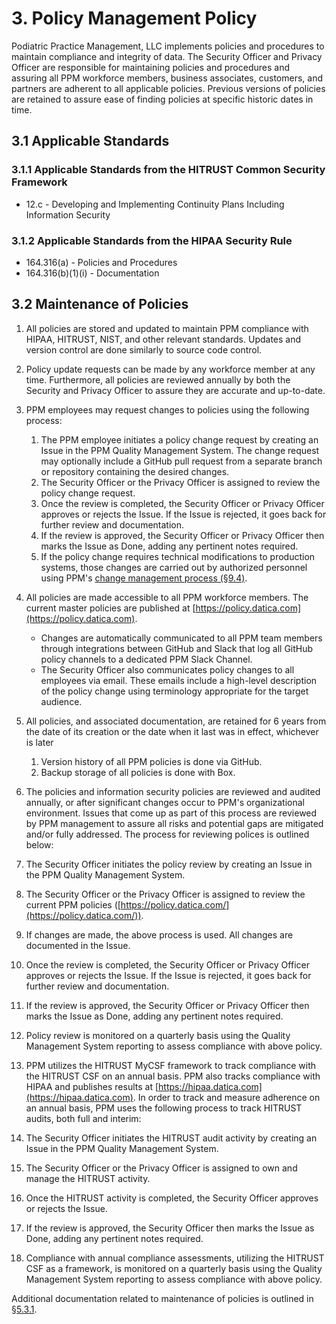 # 3. Policy Management Policy

Podiatric Practice Management, LLC implements policies and procedures
to maintain compliance and integrity of data. The Security Officer and
Privacy Officer are responsible for maintaining policies and
procedures and assuring all PPM workforce members, business
associates, customers, and partners are adherent to all applicable
policies. Previous versions of policies are retained to assure ease of
finding policies at specific historic dates in time.

## 3.1 Applicable Standards

### 3.1.1 Applicable Standards from the HITRUST Common Security Framework

* 12.c - Developing and Implementing Continuity Plans Including Information Security

### 3.1.2 Applicable Standards from the HIPAA Security Rule

* 164.316(a) - Policies and Procedures
* 164.316(b)(1)(i) - Documentation

## 3.2 Maintenance of Policies

1. All policies are stored and updated to maintain PPM compliance with
   HIPAA, HITRUST, NIST, and other relevant standards. Updates and
   version control are done similarly to source code control.

2. Policy update requests can be made by any workforce member at any time. Furthermore, all policies are reviewed annually by both the Security and Privacy Officer to assure they are accurate and up-to-date.

3. PPM employees may request changes to policies using the following process:
    1. The PPM employee initiates a policy change request by creating an Issue in the PPM Quality Management System. The change request may optionally include a GitHub pull request from a separate branch or repository containing the desired changes.
    2. The Security Officer or the Privacy Officer is assigned to review the policy change request.
    3. Once the review is completed, the Security Officer or Privacy Officer approves or rejects the Issue. If the Issue is rejected, it goes back for further review and documentation.
    4. If the review is approved, the Security Officer or Privacy Officer then marks the Issue as Done, adding any pertinent notes required.
    5. If the policy change requires technical modifications to production systems, those changes are carried out by authorized personnel using PPM's [change management process (§9.4)](#9.4-changing-existing-systems).

4. All policies are made accessible to all PPM workforce members. The current master policies are published at [https://policy.datica.com](https://policy.datica.com).
   * Changes are automatically communicated to all PPM team members through integrations between GitHub and Slack that log all GitHub policy channels to a dedicated PPM Slack Channel.
   * The Security Officer also communicates policy changes to all employees via email. These emails include a high-level description of the policy change using terminology appropriate for the target audience.

5. All policies, and associated documentation, are retained for 6 years from the date of its creation or the date when it last was in effect, whichever is later
   1. Version history of all PPM policies is done via GitHub.
   2. Backup storage of all policies is done with Box.

6. The policies and information security policies are reviewed and audited annually, or after significant changes occur to PPM's organizational environment. Issues that come up as part of this process are reviewed by PPM management to assure all risks and potential gaps are mitigated and/or fully addressed. The process for reviewing polices is outlined below:
  1. The Security Officer initiates the policy review by creating an Issue in the PPM Quality Management System.
  2. The Security Officer or the Privacy Officer is assigned to review the current PPM policies ([https://policy.datica.com/](https://policy.datica.com/)).
  3. If changes are made, the above process is used. All changes are documented in the Issue.
  4. Once the review is completed, the Security Officer or Privacy Officer approves or rejects the Issue. If the Issue is rejected, it goes back for further review and documentation.
  5. If the review is approved, the Security Officer or Privacy Officer then marks the Issue as Done, adding any pertinent notes required.
  6. Policy review is monitored on a quarterly basis using the Quality Management System reporting to assess compliance with above policy.

7. PPM utilizes the HITRUST MyCSF framework to track compliance with the HITRUST CSF on an annual basis. PPM also tracks compliance with HIPAA and publishes results at [https://hipaa.datica.com](https://hipaa.datica.com). In order to track and measure adherence on an annual basis, PPM uses the following process to track HITRUST audits, both full and interim:
  1. The Security Officer initiates the HITRUST audit activity by creating an Issue in the PPM Quality Management System.
  2. The Security Officer or the Privacy Officer is assigned to own and manage the HITRUST activity.
  3. Once the HITRUST activity is completed, the Security Officer approves or rejects the Issue.
  5. If the review is approved, the Security Officer then marks the Issue as Done, adding any pertinent notes required.
  6. Compliance with annual compliance assessments, utilizing the HITRUST CSF as a framework, is monitored on a quarterly basis using the Quality Management System reporting to assess compliance with above policy.

Additional documentation related to maintenance of policies is outlined in [§5.3.1](#5.3-security-officer).
